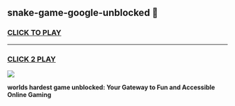 
## snake-game-google-unblocked 👋
<h3>
<a href="https://premium.freeplayer.one?title=snake-game-google-unblocked&ref=14F">CLICK TO PLAY</a></h3>
<hr>

<h3>
<a href="https://premium.freeplayer.one?title=snake-game-google-unblocked&ref=14F">CLICK 2 PLAY</a>
  
</h3>

<a href="https://premium.freeplayer.one?title=snake-game-google-unblocked&ref=12F/"><img src="https://clearcache.store/games.png"></a>


**worlds hardest game unblocked: Your Gateway to Fun and Accessible Online Gaming**
